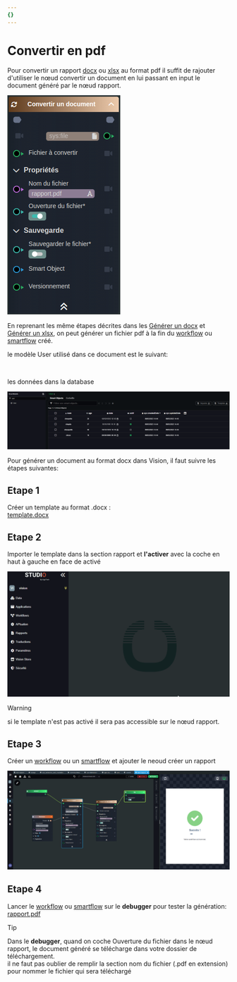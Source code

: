 ```yaml
---
{}
---
```

   
# Convertir en pdf   
   
Pour convertir un rapport [docx](../07%20-%20G%C3%A9n%C3%A9rer%20des%20rapports/1%20-%20G%C3%A9n%C3%A9rer%20un%20docx.md) ou [xlsx](../07%20-%20G%C3%A9n%C3%A9rer%20des%20rapports/2%20-%20G%C3%A9n%C3%A9rer%20un%20xlsx.md) au format pdf il suffit de rajouter d'utiliser le nœud convertir un document en lui passant en input le document généré par le nœud rapport.   
   
![](../_assets/images/rapports/noeud%20convertir.png)   
   
En reprenant les même étapes décrites dans les [Générer un docx](../07%20-%20G%C3%A9n%C3%A9rer%20des%20rapports/1%20-%20G%C3%A9n%C3%A9rer%20un%20docx.md) et [Générer un xlsx](../07%20-%20G%C3%A9n%C3%A9rer%20des%20rapports/2%20-%20G%C3%A9n%C3%A9rer%20un%20xlsx.md), on peut générer un fichier pdf à la fin du [workflow](../_glossaire/Glossaire.md) ou [smartflow](../_glossaire/Glossaire.md) créé.   
   
le modèle User utilisé dans ce document est le suivant:   
   
 <img src="../_assets/images/rapports/mod%C3%A8le_user.png" width="300" alt="" title="" />   
   
les données dans la database   
   
<img src="../_assets/images/rapports/database_user.png" width="650" alt="" title="" />   
   
Pour générer un document au format docx dans Vision, il faut suivre les étapes suivantes:   
   
## Etape 1    
Créer un template au format .docx :    
[template.docx](https://doc.algotech.vision/_assets/docs/template.docx)   
   
## Etape 2   
Importer le template dans la section rapport et **l'activer** avec la coche en haut à gauche en face de activé   
   
 <img src="../_assets/images/rapports/importer%20template.gif" width="650" alt="" title="" />   
    
> [!warning]    
> si le template n'est pas activé il sera pas accessible sur le nœud rapport.   
   
## Etape 3   
Créer un [workflow](../_glossaire/Glossaire.md) ou un [smartflow](../_glossaire/Glossaire.md) et ajouter le neoud créer un rapport   
   
 <img src="../_assets/images/rapports/generer%20un%20pdf.png" width="650" alt="" title="" />   
   
## Etape 4   
Lancer le [workflow](../_glossaire/Glossaire.md) ou [smartflow](../_glossaire/Glossaire.md) sur le **debugger** pour tester la génération:  [rapport.pdf](https://doc.algotech.vision/_assets/docs/rapport.pdf)   
   
> [!tip]    
> Dans le **debugger**, quand on coche Ouverture du fichier dans le nœud rapport, le document généré se télécharge dans votre dossier de téléchargement.   
> il ne faut pas oublier de remplir la section nom du fichier (.pdf en extension) pour nommer le fichier qui sera téléchargé